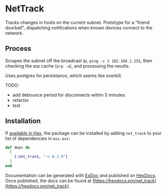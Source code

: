 # NetTrack

Tracks changes in hosts on the current subnet. Prototype for a "friend doorbell",
dispatching notifications when known devices connect to the network.

## Process

Scrapes the subnet off the broadcast ip, `ping -c 1 192.168.1.255`, then checking
the arp cache (`arp -a`), and processing the results.

Uses postgres for persistance, which seems like overkill.

TODO:

- add debounce period for disconnects within 5 minutes.
- refactor
- test

## Installation

If [available in Hex](https://hex.pm/docs/publish), the package can be installed
by adding `net_track` to your list of dependencies in `mix.exs`:

```elixir
def deps do
  [
    {:net_track, "~> 0.1.0"}
  ]
end
```

Documentation can be generated with [ExDoc](https://github.com/elixir-lang/ex_doc)
and published on [HexDocs](https://hexdocs.pm). Once published, the docs can
be found at [https://hexdocs.pm/net_track](https://hexdocs.pm/net_track).
